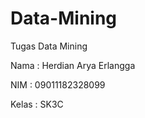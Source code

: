 # Data-Mining
Tugas Data Mining


Nama  : Herdian Arya Erlangga


NIM   : 09011182328099


Kelas : SK3C
